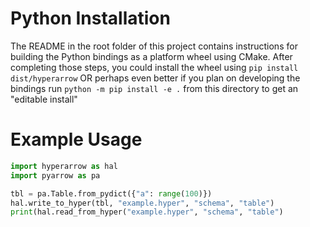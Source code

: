 # Python Installation

The README in the root folder of this project contains instructions for building the Python bindings as a platform wheel using CMake. After completing those steps, you could install the wheel using `pip install dist/hyperarrow` OR perhaps even better if you plan on developing the bindings run `python -m pip install -e .` from this directory to get an "editable install"

# Example Usage

```python
import hyperarrow as hal
import pyarrow as pa

tbl = pa.Table.from_pydict({"a": range(100)})
hal.write_to_hyper(tbl, "example.hyper", "schema", "table")
print(hal.read_from_hyper("example.hyper", "schema", "table")
```


